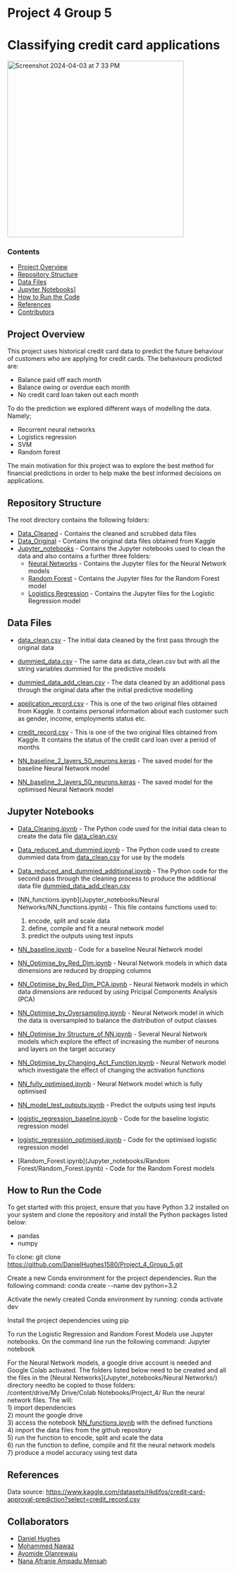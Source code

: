 # Project 4 Group 5

# Classifying credit card applications

<img width="400" alt="Screenshot 2024-04-03 at 7 33 PM" src="https://cdn.britannica.com/02/160902-050-B58BAD84/Credit-cards.jpg">


### Contents
- [Project Overview](#Project-Overview)
- [Repository Structure](#Repository-Structure)
- [Data Files](#Data-Files)  
- [Jupyter Notebooks](#Jupyter-Notebooks)]
- [How to Run the Code](#How-to-Run-the-Code)
- [References](#References)
- [Contributors](Contributors)

## Project Overview

This project uses historical credit card data to predict the future behaviour of customers who are applying for credit cards. The behaviours prodicted are:  

- Balance paid off each month
- Balance owing or overdue each month
- No credit card loan taken out each month

To do the prediction we explored different ways of modelling the data. Namely;

- Recurrent neural networks
- Logistics regression
- SVM
- Random forest

The main motivation for this project was to explore the best method for financial predictions in order to help make the best informed decisions on applications.

## Repository Structure  
The root directory contains the following folders:  
- [Data_Cleaned](Data_Cleaned) - Contains the cleaned and scrubbed data files
- [Data_Original](Data_Original) - Contains the original data files obtained from Kaggle
- [Jupyter_notebooks](Jupyter_notebooks) - Contains the Jupyter notebooks used to clean the data and also contains a further three folders:
    - [Neural Networks](Jupyter_notebooks/Neural%20Networks/) - Contains the Jupyter files for the Neural Network models
    - [Random Forest](Jupyter_notebooks/Random%20Forest) - Contains the Jupyter files for the Random Forest model
    - [Logistics Regression](Jupyter_notebooks/Logistics-Regression) - Contains the Jupyter files for the Logistic Regression model 


## Data Files
- [data_clean.csv](Data_Cleaned/data_clean.csv) - The initial data cleaned by the first pass through the original data 
- [dummied_data.csv](Data_Cleaned/dummied_data.csv) - The same data as data_clean.csv but with all the string variables dummied for the predictive models
- [dummied_data_add_clean.csv](Data_Cleaned/dummied_data_add_clean.csv) - The data cleaned by an additional pass through the original data after the initial predictive modelling

- [application_record.csv](Data_originial/application_record.csv) - This is one of the two original files obtained from Kaggle. It contains personal information about each customer such as gender, income, employments status etc.
- [credit_record.csv](Data_originial/credit_record.csv) - This is one of the two original files obtained from Kaggle. It contains the status of the credit card loan over a period of months

- [NN_baseline_2_layers_50_neurons.keras](Jupyter_notebooks/Neural-Networks/NN_baseline_2_layers_50_neurons.keras) - The saved model for the baseline Neural Network model
- [NN_baseline_2_layers_50_neurons.keras](Jupyter_notebooks/Neural-Networks/NN_opt_fully_3_layers_100_tanh_neurons.keras) - The saved model for the optimised Neural Network model 


## Jupyter Notebooks
- [Data_Cleaning.ipynb](Data_Cleaning.ipynb) - The Python code used for the initial data clean to create the data file [data_clean.csv](Data_Cleaned/data_clean.csv)
- [Data_reduced_and_dummied.ipynb](Data_reduced_and_dummied.ipynb) - The Python code used to create dummied data from [data_clean.csv](Data_Cleaned/data_clean.csv) for use by the models  
- [Data_reduced_and_dummied_additional.ipynb](Data_reduced_and_dummied_additional.ipynb) - The Python code for the second pass through the cleaning process to produce the additional data file [dummied_data_add_clean.csv](Data_Cleaned/dummied_data_add_clean.csv) 

- [NN_functions.ipynb](Jupyter_notebooks/Neural Networks/NN_functions.ipynb) - This file contains functions used to:    
    1) encode, split and scale data  
    2) define, compile and fit a neural network model    
    3) predict the outputs using test inputs    
- [NN_baseline.ipynb](Jupyter_notebooks/Neural-Networks/NN_baseline.ipynb) - Code for a baseline Neural Network model
- [NN_Optimise_by_Red_Dim.ipynb](Jupyter_notebooks/Neural-Networks/NN_Optimise_by_Red_Dim.ipynb) - Neural Network models in which data dimensions are reduced by dropping columns
- [NN_Optimise_by_Red_Dim_PCA.ipynb](Jupyter_notebooks/Neural-Networks/NN_Optimise_by_Red_Dim_PCA.ipynb) - Neural Network models in which data dimensions are reduced by using Pricipal Components Analysis (PCA)
- [NN_Optimise_by_Oversampling.ipynb](NN_Optimise_by_Oversampling) - Neural Network model in which the data is oversampled to balance the distribution of output classes
- [NN_Optimise_by Structure_of NN.ipynb](NN_Optimise_by-Structure_of-NN.ipynb) - Several Neural Network models which explore the effect of increasing the number of neurons and layers on the target accuracy
- [NN_Optimise_by_Changing_Act_Function.ipynb](NN_Optimise_by_Changing_Act_Function.ipynb) - Neural Network model which investigate the effect of changing the activation functions
- [NN_fully_optimised.ipynb](NN_fully_optimised.ipynb) - Neural Network model which is fully optimised
- [NN_model_test_outputs.ipynb](NN_model_test_outputs.ipynb) - Predict the outputs using test inputs

- [logistic_regression_baseline.ipynb](Jupyter_notebooks/logistics-regression/logistic_regression_baseline.ipynb) - Code for the baseline logistic regression model
- [logistic_regression_optimised.ipynb](Jupyter_notebooks/logistics-regression/logistic_regression_optimised.ipynb) - Code for the optimised logistic regression model

- [Random_Forest.ipynb](Jupyter_notebooks/Random Forest/Random_Forest.ipynb) - Code for the Random Forest models


## How to Run the Code

To get started with this project, ensure that you have Python 3.2 installed on your system and clone the repository and install the Python packages listed below:
- pandas
- numpy

To clone:
    git clone https://github.com/DanielHughes1580/Project_4_Group_5.git

Create a new Conda environment for the project dependencies. Run the following command:
    conda create --name dev python=3.2

Activate the newly created Conda environment by running:
    conda activate dev

Install the project dependencies using pip

To run the Logistic Regression and Random Forest Models use Jupyter notebooks. On the command line run the following command:
    Jupyter notebook

For the Neural Network models, a google drive account is needed and Google Colab activated. The folders listed below need to   be created and all the files in the [Neural Networks](Jupyter_notebooks/Neural Networks/)   directory needto be copied to those folders:  
/content/drive/My Drive/Colab Notebooks/Project_4/
Run the neural network files. The will:  
    1) import dependencies  
    2) mount the google drive  
    3) access the notebook [NN_functions.ipynb](Jupyter_notebooks/Neural-Networks/NN_functions.ipynb) with the defined functions  
    4) import the data files from the github repository  
    5) run the function to encode, split and scale the data  
    6) run the function to define, compile and fit the neural network models  
    7) produce a model accuracy using test data  


## References
Data source:
https://www.kaggle.com/datasets/rikdifos/credit-card-approval-prediction?select=credit_record.csv

## Collaborators
- [Daniel Hughes](DanielHughes1580)
- [Mohammed Nawaz](https://github.com/MoNawaz101)
- [Ayomide Olanrewaju](Edimayo5)
- [Nana Afranie Ampadu Mensah](Mendev95)














